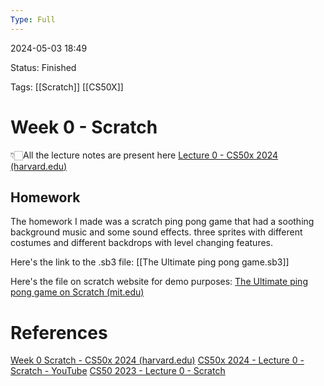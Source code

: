 ```yaml
---
Type: Full
---
```

2024-05-03 18:49

Status: Finished

Tags: [[Scratch]] [[CS50X]]


# Week 0 - Scratch

👇🏻All the lecture notes are present here 
[Lecture 0 - CS50x 2024 (harvard.edu)](https://cs50.harvard.edu/x/2024/notes/0/)

## Homework

The homework I made was a scratch ping pong game that had a soothing background music and some sound effects. three sprites with different costumes and different backdrops with level changing features.

Here's the link to the .sb3 file: [[The Ultimate ping pong game.sb3]]

Here's the file on scratch website for demo purposes: [The Ultimate ping pong game on Scratch (mit.edu)](https://scratch.mit.edu/projects/1011592037/)

# References

[Week 0 Scratch - CS50x 2024 (harvard.edu)](https://cs50.harvard.edu/x/2024/weeks/0/)
[CS50x 2024 - Lecture 0 - Scratch - YouTube](https://www.youtube.com/watch?v=3LPJfIKxwWc)
[CS50 2023 - Lecture 0 - Scratch](https://cdn.cs50.net/2023/fall/lectures/0/lecture0.pdf)
